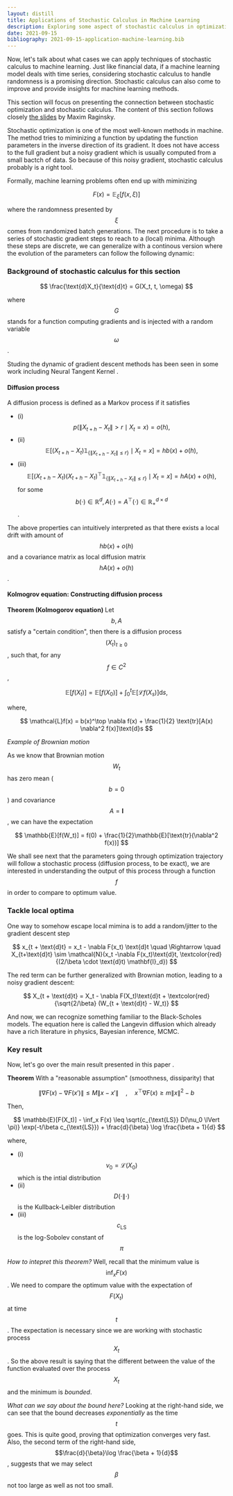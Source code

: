 ```yaml
---
layout: distill
title: Applications of Stochastic Calculus in Machine Learning
description: Exploring some aspect of stochastic calculus in optimization. The blog is based on the slides of Prof. Maxim Raginsky at UIUC. 
date: 2021-09-15
bibliography: 2021-09-15-application-machine-learning.bib
---
```


Now, let's talk about what cases we can apply techniques of stochastic calculus to machine learning. Just like financial data, if a machine learning model deals with time series, considering stochastic calculus to handle randomness is a promising direction. Stochastic calculus can also come to improve and provide insights for machine learning methods. 

This section will  focus on presenting the connection between stochastic optimization and stochastic calculus. The content of this section follows closely <a href="http://maxim.ece.illinois.edu/pubs/columbia.pdf">the slides</a> by Maxim Raginsky. 

Stochastic optimization is one of the most well-known methods in machine. The method tries to miminizing a function by updating the function parameters in the inverse direction of its gradient. It does not have access to the full gradient but a noisy gradient which is usually computed from a small bactch of data. So because of this noisy gradient, stochastic calculus probably is a right tool.

<!-- TODO: the slides seems focusing on gradient descent -->

Formally, machine learning problems often end up with miminizing

$$
F(x) = \mathbb{E}_\xi[f(x, \xi)]
$$

where the randomness presented by $$\xi$$ comes from randomized batch generations. The next procedure is to take a series of stochastic gradient steps to reach to a (local) minima. Although these steps are discrete, we can generalize with a continous version where the evolution of the parameters can follow the following dynamic:

### Background of stochastic calculus for this section

$$
\frac{\text{d}X_t}{\text{d}t} = G(X_t, t, \omega)
$$

where $$G$$ stands for a function computing gradients and is injected with a random variable $$\omega$$. 

Studing the dynamic of gradient descent methods has been seen in some work including Neural Tangent Kernel<d-cite key="neural_tangent_kernel"> </d-cite>. 

#### Diffusion process

A diffusion process is defined as a Markov process if it satisfies

+ (i) $$p(\lVert X_{t+h} - X_t \rVert > r \mid X_t = x) = o(h),$$
+ (ii) $$\mathbb{E}[(X_{t+h} - X_t) \mathbb{1}_{\{\lVert X_{t+h} - X_t \rVert \leq r\}} \mid X_t = x] = hb(x) + o(h),$$
+ (iii) $$\mathbb{E}[(X_{t+h} - X_t)(X_{t+h} - X_t)^\top \mathbb{1}_{\{\lVert X_{t+h} - X_t \rVert \leq r\}} \mid X_t = x] = hA(x) + o(h),$$
for some $$b(\cdot) \in \mathbb{R}^d, A(\cdot) = A^\top (\cdot) \in \mathbb{R}^{d\times d}_+$$.

The above properties can intuitively interpreted as that there exists a local drift with amount of $$hb(x) + o(h)$$ and a covariance matrix as local diffusion matrix $$hA(x) + o(h)$$. 


#### Kolmogrov equation: Constructing diffusion process

**Theorem (Kolmogorov equation)** Let $$b, A$$ satisfy a "certain condition", then there is a diffusion process $$(X_t)_{t\geq 0}$$, such that, for any $$f \in C^2$$, 

$$
\mathbb{E}[f(X_t)] = \mathbb{E}[f(X_0)] + \int_0^t \mathbb{E}[\mathcal{L} f(X_s)] \text{d}s,
$$

where,

$$
\mathcal{L}f(x) = b(x)^\top \nabla f(x) + \frac{1}{2} \text{tr}[A(x) \nabla^2 f(x)]\text{d}s
$$

*Example of Brownian motion* 

As we know that Brownian motion $$W_t$$ has zero mean ($$b=0$$) and covariance $$A = \mathbf{I}$$, we can have the expectation

$$
\mathbb{E}[f(W_t)] = f(0) + \frac{1}{2}\mathbb{E}[\text{tr}(\nabla^2 f(x))]
$$

We shall see next that the parameters going through optimization trajectory will follow a stochastic process (diffusion process, to be exact), we are interested in understanding the output of this process through a function $$f$$ in order to compare to optimum value.

### Tackle local optima

One way to somehow escape local mimina is to add a random/jitter to the gradient descent step

$$
x_{t + \text{d}t} = x_t - \nabla F(x_t) \text{d}t \quad \Rightarrow \quad X_{t+\text{d}t} \sim \mathcal{N}(x_t -\nabla F(x_t)\text{d}t, \textcolor{red}{(2/\beta \cdot \text{d}t) \mathbf{I}_d})
$$

The red term can be further generalized with Brownian motion, leading to a noisy gradient descent:

$$
X_{t + \text{d}t} = X_t - \nabla F(X_t)\text{d}t + \textcolor{red}{\sqrt{2/\beta} (W_{t + \text{d}t} - W_t)}
$$

And now, we can recognize something familiar to the Black-Scholes models. The equation here is called the Langevin diffusion which already have a rich literature in physics, Bayesian inference, MCMC. 

### Key result

Now, let's go over the main result presented in this paper<d-cite key="key_result"> </d-cite>. 

**Theorem** With a "reasonable assumption" (smoothness, dissiparity) that 

$$
\lVert \nabla F(x) - \nabla F(x') \rVert \leq M \lVert x - x' \rVert \quad, \quad x^\top \nabla F(x) \geq m \lVert x \rVert^2 - b
$$

Then,

$$
\mathbb{E}[F(X_t)] - \inf_x F(x) \leq \sqrt{c_{\text{LS}} D(\nu_0 \lVert \pi)} \exp(-t/\beta c_{\text{LS}}) + \frac{d}{\beta} \log \frac{\beta + 1}{d}
$$

where, 

+ (i) $$\nu_0 = \mathcal{L}(X_0)$$ which is the intial distribution
+ (ii) $$D(\cdot \lVert \cdot)$$ is the Kullback-Leibler distribution
+ (iii) $$c_{\text{LS}}$$ is the log-Sobolev constant of $$\pi$$

*How to intepret this theorem?* 
Well, recall that the minimum value is $$\inf_x F(x)$$. We need to compare the optimum value with the expectation of $$F(X_t)$$ at time $$t$$. The expectation is necessary since we are working with stochastic process $$X_t$$. 
So the above result is saying that the different between the value of the function evaluated over the process $$X_t$$ and the minimum is *bounded*. 

*What can we say about the bound here?* 
Looking at the right-hand side, we can see that the bound decreases *exponentially* as the time $$t$$ goes. This is quite good, proving that optimization converges very fast. Also, the second term of the right-hand side, $$\frac{d}{\beta}\log \frac{\beta + 1}{d}$$, suggests that we may select $$\beta$$  not too large as well as not too small.





